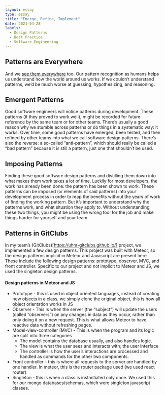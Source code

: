 ```yaml
---
layout: essay
type: essay
title: "Emerge, Refine, Implement"
date: 2021-04-28
labels:
  - Design Patterns
  - Best Practice
  - Software Engineering
---
```



## Patterns are Everywhere

And we [see them everywhere](https://en.wikipedia.org/wiki/Apophenia) too. Our pattern recognition as humans helps us understand how the world around us works. If we couldn’t understand patterns, we’d be much worse at guessing, hypothesizing, and reasoning.

## Emergent Patterns

Good software engineers will notice patterns during development. These patterns (if they proved to work well), might be recorded for future reference by the same team or for other teams. There’s usually a good reason why we stumble across patterns or do things in a systematic way: it works. Over time, some good patterns have emerged, been tested, and then refined by other teams into what we call software design patterns. There’s also the reverse: a so-called “anti-pattern”, which should really be called a “bad pattern” because it is still a pattern, just one that shouldn’t be used.

## Imposing Patterns

Finding these good software design patterns and distilling them down into what makes them work takes a lot of time. Luckily for most developers, the work has already been done: the pattern has been shown to work. These patterns can be imposed (or elements of said patterns) into your development process in order to reap the benefits without the years of work of finding the working pattern. But it’s important to understand why the patterns work, and what situation they apply to. Without understanding these two things, you might be using the wrong tool for the job and make things harder for yourself and your team.

## Patterns in GitClubs

In my team’s (GitClubs)[https://uhm-gitclubs.github.io/] project, we implemented a few design patterns. This project was built with Meteor, so the design patterns implicit in Meteor and Javascript are present here. These include the following design patterns: prototype, observer, MVC, and front controller. Specific to our project and not implicit to Meteor and JS, we used the singleton design patterns.

#### Design patterns in Meteor and JS
* Prototype - this is used in object oriented languages, instead of creating new objects in a class, we simply clone the original object, this is how all object orientation works in JS
* Observer - This is when the server (the “subject”) will update the users (called “observers”) on any changes in data as they occur, rather than only doing it on a new request. This is what allows Meteor to have reactive data without refreshing pages.
* Model-view-controller (MVC) - This is when the program and its logic are split into three categories
    * The model contains the database usually, and also handles logic.
    * The view is what the user sees and interacts with; the user interface
    * The controller is how the user’s interactions are processed and handled as commands for the other two components.
* Front controller - this is where all requests to the server are handled by one handler. In meteor, this is the router package used (we used react router).
* Singleton - this is when a class is instantiated only once. We used this for our mongo databases/schemas, which were singleton javascript classes. 
